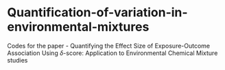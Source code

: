 # Quantification-of-variation-in-environmental-mixtures
Codes for the paper - Quantifying the Effect Size of Exposure-Outcome Association Using $\delta$-score: Application to Environmental Chemical Mixture studies

